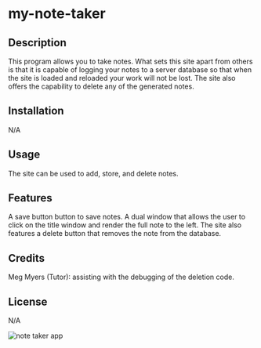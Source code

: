 # my-note-taker

## Description

This program allows you to take notes. What sets this site apart from others is that it is capable of logging your notes to a server database so that when the site is loaded and reloaded your work will not be lost. The site also offers the capability to delete any of the generated notes.

## Installation

N/A

## Usage

The site can be used to add, store, and delete notes.

## Features

A save button button to save notes. A dual window that allows the user to click on the title window and render the full note to the left. The site also features a delete button that removes the note from the database. 

## Credits
 
Meg Myers (Tutor): assisting with the debugging of the deletion code. 

## License

N/A

![note taker app](https://github.com/MLUCAN2/my-note-taker/assets/162901593/76250a26-6080-42cf-a722-c6fb8bbc901e)
